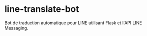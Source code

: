 # line-translate-bot
Bot de traduction automatique pour LINE utilisant Flask et l'API LINE Messaging.
